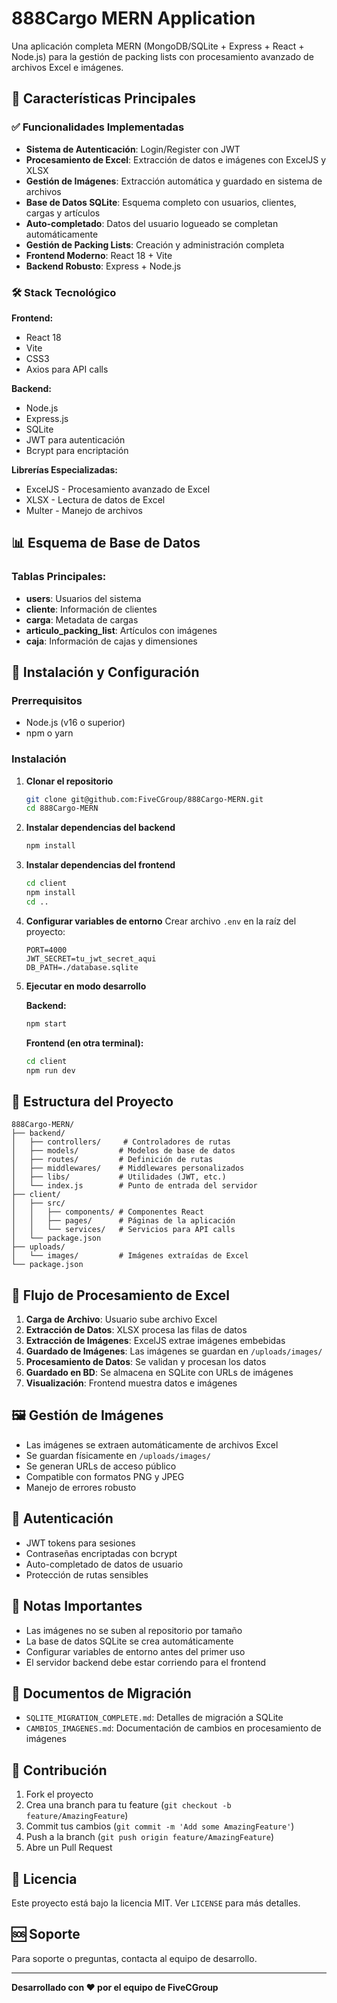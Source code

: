 # 888Cargo MERN Application

Una aplicación completa MERN (MongoDB/SQLite + Express + React + Node.js) para la gestión de packing lists con procesamiento avanzado de archivos Excel e imágenes.

## 🚀 Características Principales

### ✅ Funcionalidades Implementadas
- **Sistema de Autenticación**: Login/Register con JWT
- **Procesamiento de Excel**: Extracción de datos e imágenes con ExcelJS y XLSX
- **Gestión de Imágenes**: Extracción automática y guardado en sistema de archivos
- **Base de Datos SQLite**: Esquema completo con usuarios, clientes, cargas y artículos
- **Auto-completado**: Datos del usuario logueado se completan automáticamente
- **Gestión de Packing Lists**: Creación y administración completa
- **Frontend Moderno**: React 18 + Vite
- **Backend Robusto**: Express + Node.js

### 🛠️ Stack Tecnológico

**Frontend:**
- React 18
- Vite
- CSS3
- Axios para API calls

**Backend:**
- Node.js
- Express.js
- SQLite
- JWT para autenticación
- Bcrypt para encriptación

**Librerías Especializadas:**
- ExcelJS - Procesamiento avanzado de Excel
- XLSX - Lectura de datos de Excel
- Multer - Manejo de archivos

## 📊 Esquema de Base de Datos

### Tablas Principales:
- **users**: Usuarios del sistema
- **cliente**: Información de clientes
- **carga**: Metadata de cargas
- **articulo_packing_list**: Artículos con imágenes
- **caja**: Información de cajas y dimensiones

## 🔧 Instalación y Configuración

### Prerrequisitos
- Node.js (v16 o superior)
- npm o yarn

### Instalación

1. **Clonar el repositorio**
   ```bash
   git clone git@github.com:FiveCGroup/888Cargo-MERN.git
   cd 888Cargo-MERN
   ```

2. **Instalar dependencias del backend**
   ```bash
   npm install
   ```

3. **Instalar dependencias del frontend**
   ```bash
   cd client
   npm install
   cd ..
   ```

4. **Configurar variables de entorno**
   Crear archivo `.env` en la raíz del proyecto:
   ```env
   PORT=4000
   JWT_SECRET=tu_jwt_secret_aqui
   DB_PATH=./database.sqlite
   ```

5. **Ejecutar en modo desarrollo**
   
   **Backend:**
   ```bash
   npm start
   ```
   
   **Frontend (en otra terminal):**
   ```bash
   cd client
   npm run dev
   ```

## 📁 Estructura del Proyecto

```
888Cargo-MERN/
├── backend/
│   ├── controllers/     # Controladores de rutas
│   ├── models/         # Modelos de base de datos
│   ├── routes/         # Definición de rutas
│   ├── middlewares/    # Middlewares personalizados
│   ├── libs/           # Utilidades (JWT, etc.)
│   └── index.js        # Punto de entrada del servidor
├── client/
│   ├── src/
│   │   ├── components/ # Componentes React
│   │   ├── pages/      # Páginas de la aplicación
│   │   └── services/   # Servicios para API calls
│   └── package.json
├── uploads/
│   └── images/         # Imágenes extraídas de Excel
└── package.json
```

## 🔄 Flujo de Procesamiento de Excel

1. **Carga de Archivo**: Usuario sube archivo Excel
2. **Extracción de Datos**: XLSX procesa las filas de datos
3. **Extracción de Imágenes**: ExcelJS extrae imágenes embebidas
4. **Guardado de Imágenes**: Las imágenes se guardan en `/uploads/images/`
5. **Procesamiento de Datos**: Se validan y procesan los datos
6. **Guardado en BD**: Se almacena en SQLite con URLs de imágenes
7. **Visualización**: Frontend muestra datos e imágenes

## 🖼️ Gestión de Imágenes

- Las imágenes se extraen automáticamente de archivos Excel
- Se guardan físicamente en `/uploads/images/`
- Se generan URLs de acceso público
- Compatible con formatos PNG y JPEG
- Manejo de errores robusto

## 🔐 Autenticación

- JWT tokens para sesiones
- Contraseñas encriptadas con bcrypt
- Auto-completado de datos de usuario
- Protección de rutas sensibles

## 🚨 Notas Importantes

- Las imágenes no se suben al repositorio por tamaño
- La base de datos SQLite se crea automáticamente
- Configurar variables de entorno antes del primer uso
- El servidor backend debe estar corriendo para el frontend

## 📝 Documentos de Migración

- `SQLITE_MIGRATION_COMPLETE.md`: Detalles de migración a SQLite
- `CAMBIOS_IMAGENES.md`: Documentación de cambios en procesamiento de imágenes

## 🤝 Contribución

1. Fork el proyecto
2. Crea una branch para tu feature (`git checkout -b feature/AmazingFeature`)
3. Commit tus cambios (`git commit -m 'Add some AmazingFeature'`)
4. Push a la branch (`git push origin feature/AmazingFeature`)
5. Abre un Pull Request

## 📄 Licencia

Este proyecto está bajo la licencia MIT. Ver `LICENSE` para más detalles.

## 🆘 Soporte

Para soporte o preguntas, contacta al equipo de desarrollo.

---

**Desarrollado con ❤️ por el equipo de FiveCGroup**
